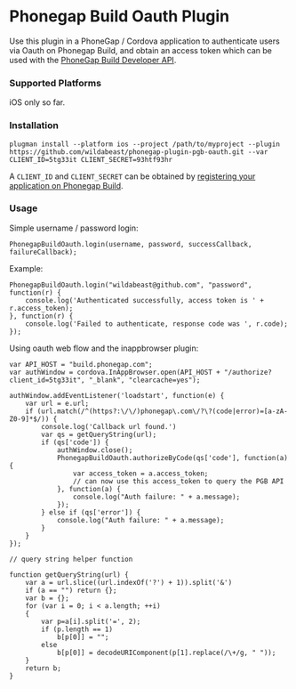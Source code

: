 # Phonegap Build Oauth Plugin

Use this plugin in a PhoneGap / Cordova application to authenticate users via Oauth on Phonegap Build, and obtain an access token which can be used with the [PhoneGap Build Developer API](http://docs.phonegap.com/phonegap-build/developer-api/). 

### Supported Platforms

iOS only so far.

### Installation

	plugman install --platform ios --project /path/to/myproject --plugin https://github.com/wildabeast/phonegap-plugin-pgb-oauth.git --var CLIENT_ID=5tg33it CLIENT_SECRET=93htf93hr

A ```CLIENT_ID``` and ```CLIENT_SECRET``` can be obtained by [registering your application on Phonegap Build](http://docs.phonegap.com/phonegap-build/developer-api/oauth/).

### Usage

Simple username / password login:

	PhonegapBuildOauth.login(username, password, successCallback, failureCallback);

Example:

	PhonegapBuildOauth.login("wildabeast@github.com", "password", function(r) {
		console.log('Authenticated successfully, access token is ' + r.access_token);
	}, function(r) {
		console.log('Failed to authenticate, response code was ', r.code);
	});

Using oauth web flow and the inappbrowser plugin:

	var API_HOST = "build.phonegap.com";
	var authWindow = cordova.InAppBrowser.open(API_HOST + "/authorize?client_id=5tg33it", "_blank", "clearcache=yes");

    authWindow.addEventListener('loadstart', function(e) {
        var url = e.url;
        if (url.match(/^(https?:\/\/)phonegap\.com\/?\?(code|error)=[a-zA-Z0-9]*$/)) {
            console.log('Callback url found.')
            var qs = getQueryString(url);
            if (qs['code']) {
                authWindow.close();
                PhonegapBuildOauth.authorizeByCode(qs['code'], function(a) {
                    var access_token = a.access_token;
                    // can now use this access_token to query the PGB API
                }, function(a) {
                    console.log("Auth failure: " + a.message);
                });
            } else if (qs['error']) {
                console.log("Auth failure: " + a.message);
            }
        }
    });

    // query string helper function

	function getQueryString(url) {
	    var a = url.slice((url.indexOf('?') + 1)).split('&')
	    if (a == "") return {};
	    var b = {};
	    for (var i = 0; i < a.length; ++i)
	    {
	        var p=a[i].split('=', 2);
	        if (p.length == 1)
	            b[p[0]] = "";
	        else
	            b[p[0]] = decodeURIComponent(p[1].replace(/\+/g, " "));
	    }
	    return b;
	}